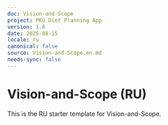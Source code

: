 ```yaml
---
doc: Vision-and-Scope
project: PKU Diet Planning App
version: 1.0
date: 2025-08-15
locale: ru
canonical: false
source: Vision-and-Scope.en.md
needs-sync: false
---
```


# Vision-and-Scope (RU)

This is the RU starter template for Vision-and-Scope.
